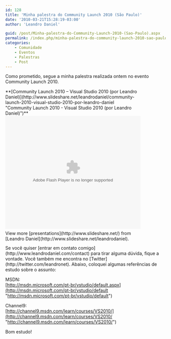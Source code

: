 ```yaml
---
id: 128
title: 'Minha palestra do Community Launch 2010 (São Paulo)'
date: '2010-03-21T15:28:19-03:00'
author: 'Leandro Daniel'

guid: /post/Minha-palestra-do-Community-Launch-2010-(Sao-Paulo).aspx
permalink: /index.php/minha-palestra-do-community-launch-2010-sao-paulo/
categories:
    - Comunidade
    - Eventos
    - Palestras
    - Post
---
```


Como prometido, segue a minha palestra realizada ontem no evento Community Launch 2010.

<div id="__ss_3495770" style="width: 425px">**[Community Launch 2010 – Visual Studio 2010 (por Leandro Daniel)](http://www.slideshare.net/leandrodaniel/community-launch-2010-visual-studio-2010-por-leandro-daniel "Community Launch 2010 - Visual Studio 2010 (por Leandro Daniel)")**<object height="355" width="425"><param name="movie" value="http://static.slidesharecdn.com/swf/ssplayer2.swf?doc=communitylaunchsp2010-leandrodaniel-visualstudio2010-100321131903-phpapp01&stripped_title=community-launch-2010-visual-studio-2010-por-leandro-daniel"></param><param name="allowFullScreen" value="true"></param><param name="allowScriptAccess" value="always"></param><embed allowfullscreen="true" height="355" src="http://static.slidesharecdn.com/swf/ssplayer2.swf?doc=communitylaunchsp2010-leandrodaniel-visualstudio2010-100321131903-phpapp01&stripped_title=community-launch-2010-visual-studio-2010-por-leandro-daniel" type="application/x-shockwave-flash" width="425"></embed></object><div style="padding-bottom: 12px; padding-left: 0px; padding-right: 0px; padding-top: 5px">View more [presentations](http://www.slideshare.net/) from [Leandro Daniel](http://www.slideshare.net/leandrodaniel).</div></div>Se você quiser [entrar em contato comigo](http://www.leandrodaniel.com/contact) para tirar alguma dúvida, fique a vontade. Você também me encontra no [Twitter](http://twitter.com/leandronet). Abaixo, coloquei algumas referências de estudo sobre o assunto:

MSDN:   
[http://msdn.microsoft.com/pt-br/vstudio/default.aspx](http://msdn.microsoft.com/pt-br/vstudio/default "http://msdn.microsoft.com/pt-br/vstudio/default")

Channel9:   
[http://channel9.msdn.com/learn/courses/VS2010/](http://channel9.msdn.com/learn/courses/VS2010/ "http://channel9.msdn.com/learn/courses/VS2010/")

Bom estudo!